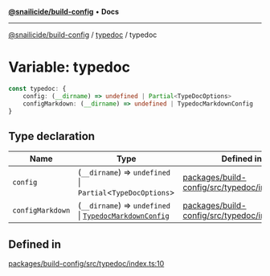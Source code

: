 [**@snailicide/build-config**](../../README.md) • **Docs**

---

[@snailicide/build-config](../../README.md) / [typedoc](../README.md) / typedoc

# Variable: typedoc

```ts
const typedoc: {
    config: (__dirname) => undefined | Partial<TypeDocOptions>
    configMarkdown: (__dirname) => undefined | TypedocMarkdownConfig
}
```

## Type declaration

| Name | Type | Defined in |
| --- | --- | --- |
| `config` | (`__dirname`) => `undefined` \| `Partial`\<`TypeDocOptions`\> | [packages/build-config/src/typedoc/index.ts:11](https://github.com/gbtunney/snailicide-monorepo/blob/master/packages/build-config/src/typedoc/index.ts#L11) |
| `configMarkdown` | (`__dirname`) => `undefined` \| [`TypedocMarkdownConfig`](../../index/type-aliases/TypedocMarkdownConfig.md) | [packages/build-config/src/typedoc/index.ts:12](https://github.com/gbtunney/snailicide-monorepo/blob/master/packages/build-config/src/typedoc/index.ts#L12) |

## Defined in

[packages/build-config/src/typedoc/index.ts:10](https://github.com/gbtunney/snailicide-monorepo/blob/master/packages/build-config/src/typedoc/index.ts#L10)
